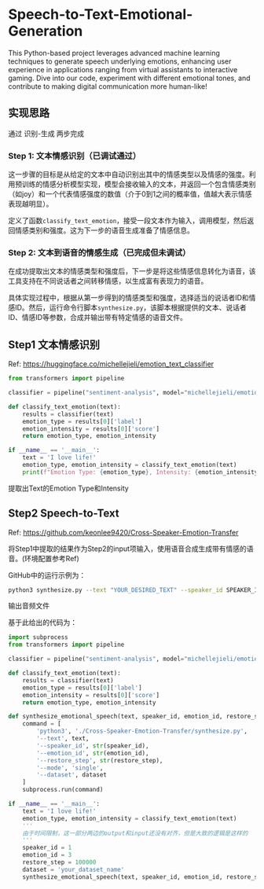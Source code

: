 # Speech-to-Text-Emotional-Generation
This Python-based project leverages advanced machine learning techniques to generate speech underlying emotions, enhancing user experience in applications ranging from virtual assistants to interactive gaming. Dive into our code, experiment with different emotional tones, and contribute to making digital communication more human-like!

## 实现思路

通过 识别-生成 两步完成

### Step 1: 文本情感识别（已调试通过）

这一步骤的目标是从给定的文本中自动识别出其中的情感类型以及情感的强度。利用预训练的情感分析模型实现，模型会接收输入的文本，并返回一个包含情感类别（如joy）和一个代表情感强度的数值（介于0到1之间的概率值，值越大表示情感表现越明显）。

定义了函数`classify_text_emotion`，接受一段文本作为输入，调用模型，然后返回情感类别和强度。这为下一步的语音生成准备了情感信息。

### Step 2: 文本到语音的情感生成（已完成但未调试）

在成功提取出文本的情感类型和强度后，下一步是将这些情感信息转化为语音，该工具支持在不同说话者之间转移情感，以生成富有表现力的语音。

具体实现过程中，根据从第一步得到的情感类型和强度，选择适当的说话者ID和情感ID。然后，运行命令行脚本`synthesize.py`，该脚本根据提供的文本、说话者ID、情感ID等参数，合成并输出带有特定情感的语音文件。

## Step1 文本情感识别

Ref: https://huggingface.co/michellejieli/emotion_text_classifier

```Python
from transformers import pipeline

classifier = pipeline("sentiment-analysis", model="michellejieli/emotion_text_classifier")

def classify_text_emotion(text):
    results = classifier(text)
    emotion_type = results[0]['label']
    emotion_intensity = results[0]['score']
    return emotion_type, emotion_intensity

if __name__ == '__main__':
    text = 'I love life!'
    emotion_type, emotion_intensity = classify_text_emotion(text)
    print(f"Emotion Type: {emotion_type}, Intensity: {emotion_intensity}")
```

提取出Text的Emotion Type和Intensity

## Step2 Speech-to-Text

Ref: https://github.com/keonlee9420/Cross-Speaker-Emotion-Transfer

将Step1中提取的结果作为Step2的input项输入，使用语音合成生成带有情感的语音。(环境配置参考Ref)

GitHub中的运行示例为：

```Bash
python3 synthesize.py --text "YOUR_DESIRED_TEXT" --speaker_id SPEAKER_ID --emotion_id EMOTION_ID --restore_step RESTORE_STEP --mode single --dataset DATASET
```

输出音频文件

基于此给出的代码为：

```Python
import subprocess
from transformers import pipeline

classifier = pipeline("sentiment-analysis", model="michellejieli/emotion_text_classifier")

def classify_text_emotion(text):
    results = classifier(text)
    emotion_type = results[0]['label']
    emotion_intensity = results[0]['score']
    return emotion_type, emotion_intensity

def synthesize_emotional_speech(text, speaker_id, emotion_id, restore_step, dataset):
    command = [
        'python3', './Cross-Speaker-Emotion-Transfer/synthesize.py',
        '--text', text,
        '--speaker_id', str(speaker_id),
        '--emotion_id', str(emotion_id),
        '--restore_step', str(restore_step),
        '--mode', 'single',
        '--dataset', dataset
    ]
    subprocess.run(command)

if __name__ == '__main__':
    text = 'I love life!'
    emotion_type, emotion_intensity = classify_text_emotion(text)
    '''
    由于时间限制，这一部分两边的output和input还没有对齐，但是大致的逻辑是这样的
    '''
    speaker_id = 1
    emotion_id = 3  
    restore_step = 100000
    dataset = 'your_dataset_name'
    synthesize_emotional_speech(text, speaker_id, emotion_id, restore_step, dataset)
```
